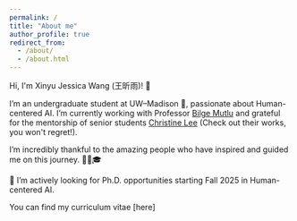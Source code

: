```yaml
---
permalink: /
title: "About me"
author_profile: true
redirect_from: 
  - /about/
  - /about.html
---
```


Hi, I'm Xinyu Jessica Wang (王昕雨)! 👋

I’m an undergraduate student at UW–Madison 🦡, passionate about Human-centered AI. I’m currently working with Professor [Bilge Mutlu](https://bmutlu.github.io/) and grateful for the mentorship of senior students [Christine Lee](https://christineplee.github.io/) (Check out their works, you won't regret!).

I’m incredibly thankful to the amazing people who have inspired and guided me on this journey. 🙇‍♀️🎓

📣 I’m actively looking for Ph.D. opportunities starting Fall 2025 in Human-centered AI.

You can find my curriculum vitae [here]